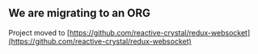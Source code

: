 ## We are migrating to an ORG
Project moved to [https://github.com/reactive-crystal/redux-websocket](https://github.com/reactive-crystal/redux-websocket)
